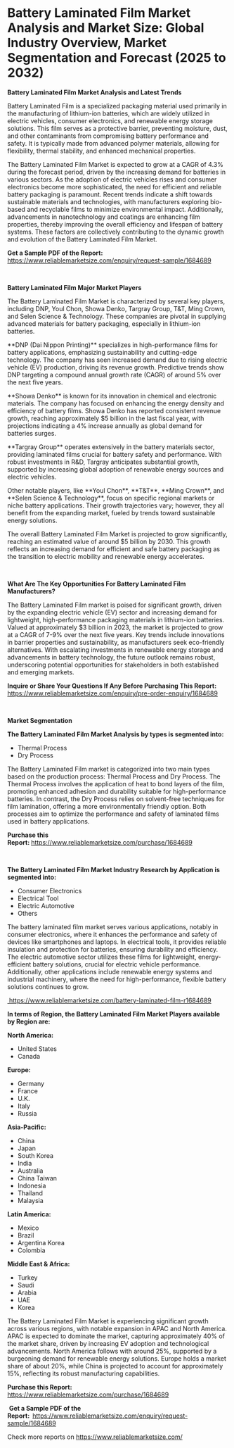 <p><h1>Battery Laminated Film Market Analysis and Market Size: Global Industry Overview, Market Segmentation and Forecast (2025 to 2032)</h1></p><p><strong>Battery Laminated Film Market Analysis and Latest Trends</strong></p>
<p><p>Battery Laminated Film is a specialized packaging material used primarily in the manufacturing of lithium-ion batteries, which are widely utilized in electric vehicles, consumer electronics, and renewable energy storage solutions. This film serves as a protective barrier, preventing moisture, dust, and other contaminants from compromising battery performance and safety. It is typically made from advanced polymer materials, allowing for flexibility, thermal stability, and enhanced mechanical properties.</p><p>The Battery Laminated Film Market is expected to grow at a CAGR of 4.3% during the forecast period, driven by the increasing demand for batteries in various sectors. As the adoption of electric vehicles rises and consumer electronics become more sophisticated, the need for efficient and reliable battery packaging is paramount. Recent trends indicate a shift towards sustainable materials and technologies, with manufacturers exploring bio-based and recyclable films to minimize environmental impact. Additionally, advancements in nanotechnology and coatings are enhancing film properties, thereby improving the overall efficiency and lifespan of battery systems. These factors are collectively contributing to the dynamic growth and evolution of the Battery Laminated Film Market.</p></p>
<p><strong>Get a Sample PDF of the Report:&nbsp;</strong> <a href="https://www.reliablemarketsize.com/enquiry/request-sample/1684689?utm_campaign=2628&utm_medium=2&utm_source=Github&utm_content=ia&utm_term=26032025&utm_id=battery-laminated-film">https://www.reliablemarketsize.com/enquiry/request-sample/1684689</a></p>
<p>&nbsp;</p>
<p><strong>Battery Laminated Film Major Market Players</strong></p>
<p><p>The Battery Laminated Film Market is characterized by several key players, including DNP, Youl Chon, Showa Denko, Targray Group, T&T, Ming Crown, and Selen Science & Technology. These companies are pivotal in supplying advanced materials for battery packaging, especially in lithium-ion batteries.</p><p>**DNP (Dai Nippon Printing)** specializes in high-performance films for battery applications, emphasizing sustainability and cutting-edge technology. The company has seen increased demand due to rising electric vehicle (EV) production, driving its revenue growth. Predictive trends show DNP targeting a compound annual growth rate (CAGR) of around 5% over the next five years.</p><p>**Showa Denko** is known for its innovation in chemical and electronic materials. The company has focused on enhancing the energy density and efficiency of battery films. Showa Denko has reported consistent revenue growth, reaching approximately $5 billion in the last fiscal year, with projections indicating a 4% increase annually as global demand for batteries surges.</p><p>**Targray Group** operates extensively in the battery materials sector, providing laminated films crucial for battery safety and performance. With robust investments in R&D, Targray anticipates substantial growth, supported by increasing global adoption of renewable energy sources and electric vehicles.</p><p>Other notable players, like **Youl Chon**, **T&T**, **Ming Crown**, and **Selen Science & Technology**, focus on specific regional markets or niche battery applications. Their growth trajectories vary; however, they all benefit from the expanding market, fueled by trends toward sustainable energy solutions.</p><p>The overall Battery Laminated Film Market is projected to grow significantly, reaching an estimated value of around $5 billion by 2030. This growth reflects an increasing demand for efficient and safe battery packaging as the transition to electric mobility and renewable energy accelerates.</p></p>
<p>&nbsp;</p>
<p><strong>What Are The Key Opportunities For Battery Laminated Film Manufacturers?</strong></p>
<p><p>The Battery Laminated Film market is poised for significant growth, driven by the expanding electric vehicle (EV) sector and increasing demand for lightweight, high-performance packaging materials in lithium-ion batteries. Valued at approximately $3 billion in 2023, the market is projected to grow at a CAGR of 7-9% over the next five years. Key trends include innovations in barrier properties and sustainability, as manufacturers seek eco-friendly alternatives. With escalating investments in renewable energy storage and advancements in battery technology, the future outlook remains robust, underscoring potential opportunities for stakeholders in both established and emerging markets.</p></p>
<p><strong>Inquire or Share Your Questions If Any Before Purchasing This Report:</strong> <a href="https://www.reliablemarketsize.com/enquiry/pre-order-enquiry/1684689?utm_campaign=2628&utm_medium=2&utm_source=Github&utm_content=ia&utm_term=26032025&utm_id=battery-laminated-film">https://www.reliablemarketsize.com/enquiry/pre-order-enquiry/1684689</a></p>
<p>&nbsp;</p>
<p><strong>Market Segmentation</strong></p>
<p><strong>The Battery Laminated Film Market Analysis by types is segmented into:</strong></p>
<p><ul><li>Thermal Process</li><li>Dry Process</li></ul></p>
<p><p>The Battery Laminated Film market is categorized into two main types based on the production process: Thermal Process and Dry Process. The Thermal Process involves the application of heat to bond layers of the film, promoting enhanced adhesion and durability suitable for high-performance batteries. In contrast, the Dry Process relies on solvent-free techniques for film lamination, offering a more environmentally friendly option. Both processes aim to optimize the performance and safety of laminated films used in battery applications.</p></p>
<p><strong>Purchase this Report:&nbsp;</strong><a href="https://www.reliablemarketsize.com/purchase/1684689?utm_campaign=2628&utm_medium=2&utm_source=Github&utm_content=ia&utm_term=26032025&utm_id=battery-laminated-film">https://www.reliablemarketsize.com/purchase/1684689</a></p>
<p>&nbsp;</p>
<p><strong>The Battery Laminated Film Market Industry Research by Application is segmented into:</strong></p>
<p><ul><li>Consumer Electronics</li><li>Electrical Tool</li><li>Electric Automotive</li><li>Others</li></ul></p>
<p><p>The battery laminated film market serves various applications, notably in consumer electronics, where it enhances the performance and safety of devices like smartphones and laptops. In electrical tools, it provides reliable insulation and protection for batteries, ensuring durability and efficiency. The electric automotive sector utilizes these films for lightweight, energy-efficient battery solutions, crucial for electric vehicle performance. Additionally, other applications include renewable energy systems and industrial machinery, where the need for high-performance, flexible battery solutions continues to grow.</p></p>
<p><a href="https://www.reliablemarketsize.com/battery-laminated-film-r1684689?utm_campaign=2628&utm_medium=2&utm_source=Github&utm_content=ia&utm_term=26032025&utm_id=battery-laminated-film">&nbsp;https://www.reliablemarketsize.com/battery-laminated-film-r1684689</a></p>
<p><strong>In terms of Region, the Battery Laminated Film Market Players available by Region are:</strong></p>
<p>
    <p> <strong> North America: </strong>
        <ul>
            <li>United States</li>
            <li>Canada</li>
        </ul>
        </p> 
    <p> <strong> Europe: </strong>
        <ul>
            <li>Germany</li>
            <li>France</li>
            <li>U.K.</li>
            <li>Italy</li>
            <li>Russia</li>
        </ul>
        </p> 
    <p> <strong> Asia-Pacific: </strong>
        <ul>
            <li>China</li>
            <li>Japan</li>
            <li>South Korea</li>
            <li>India</li>
            <li>Australia</li>
            <li>China Taiwan</li>
            <li>Indonesia</li>
            <li>Thailand</li>
            <li>Malaysia</li>
        </ul>
        </p> 
    <p> <strong> Latin America: </strong>
        <ul>
            <li>Mexico</li>
            <li>Brazil</li>
            <li>Argentina Korea</li>
            <li>Colombia</li>
        </ul>
        </p> 
    <p> <strong> Middle East & Africa: </strong>
        <ul>
            <li>Turkey</li>
            <li>Saudi</li>
            <li>Arabia</li>
            <li>UAE</li>
            <li>Korea</li>
        </ul>
    </p>
    </p>
<p><p>The Battery Laminated Film Market is experiencing significant growth across various regions, with notable expansion in APAC and North America. APAC is expected to dominate the market, capturing approximately 40% of the market share, driven by increasing EV adoption and technological advancements. North America follows with around 25%, supported by a burgeoning demand for renewable energy solutions. Europe holds a market share of about 20%, while China is projected to account for approximately 15%, reflecting its robust manufacturing capabilities.</p></p>
<p><strong>Purchase this Report: </strong><a href="https://www.reliablemarketsize.com/purchase/1684689?utm_campaign=2628&utm_medium=2&utm_source=Github&utm_content=ia&utm_term=26032025&utm_id=battery-laminated-film">https://www.reliablemarketsize.com/purchase/1684689</a></p>
<p>&nbsp;<strong>Get a Sample PDF of the Report:&nbsp;&nbsp;</strong><a href="https://www.reliablemarketsize.com/enquiry/request-sample/1684689?utm_campaign=2628&utm_medium=2&utm_source=Github&utm_content=ia&utm_term=26032025&utm_id=battery-laminated-film">https://www.reliablemarketsize.com/enquiry/request-sample/1684689</a></p>
<p><strong></strong></p>
<p>Check more reports on <a href="https://www.reliablemarketsize.com/?utm_campaign=2628&utm_medium=2&utm_source=Github&utm_content=ia&utm_term=26032025&utm_id=battery-laminated-film">https://www.reliablemarketsize.com/</a></p>